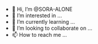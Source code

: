 - 👋 Hi, I’m @SORA-ALONE
- 👀 I’m interested in ...
- 🌱 I’m currently learning ...
- 💞️ I’m looking to collaborate on ...
- 📫 How to reach me ...

<!---
SORA-ALONE/SORA-ALONE is a ✨ special ✨ repository because its `README.md` (this file) appears on your GitHub profile.
You can click the Preview link to take a look at your changes.
--->
